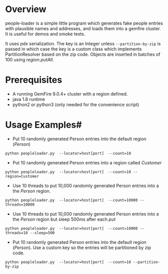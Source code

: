 # Overview #
people-loader is a simple little program which generates fake people
entries with plausible names and addresses, and loads them into a
gemfire cluster.  It is useful for demos and smoke tests.

It uses pdx serialization.  The key is an Integer unless `--partition-by-zip`
is passed in which case the key is a custom class which implements
PartitionResolver based on the zip code.  Objects are inserted in batches
of 100 using _region.putAll_.

# Prerequisites #
- A running GemFire 9.0.4+ cluster with a region defined.
- java 1.8 runtime
- python2 or python3 (only needed for the convenience script)

# Usage Examples#

* Put 10 randomly generated Person entries into the default region (_Person_)
```
python peopleloader.py  --locator=host[port]  --count=10
```

* Put 10 randomly generated Person entries into a region called _Customer_
```
python peopleloader.py  --locator=host[port]  --count=10 --region=Customer
```

* Use 10 threads to put 10,000 randomly generated Person entries into a the
_Person_ region.
```
python peopleloader.py  --locator=host[port]  --count=10000 --threads=10000
```

* Use 10 threads to put 10,000 randomly generated Person entries into a the
_Person_ region but sleep 500ms after each _put_
```
python peopleloader.py  --locator=host[port]  --count=10000 --threads=10 --sleep=500
```
* Put 10 randomly generated Person entries into the default region (_Person_).
Use a custom key so the entries will be partitioned by zip code.
```
python peopleloader.py  --locator=host[port]  --count=10 --partition-by-zip
```
